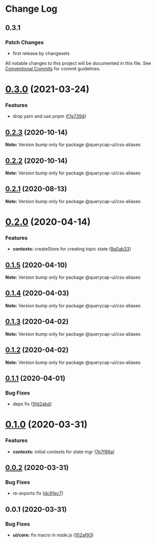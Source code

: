 # Change Log

## 0.3.1

### Patch Changes

- first release by changesets

All notable changes to this project will be documented in this file.
See [Conventional Commits](https://conventionalcommits.org) for commit guidelines.

# [0.3.0](https://github.com/querycap/webappkit/compare/@querycap-ui/css-aliases@0.2.3...@querycap-ui/css-aliases@0.3.0) (2021-03-24)

### Features

- drop yarn and use pnpm ([f7e7394](https://github.com/querycap/webappkit/commit/f7e7394e1531ffb96ecb3e393e8131451f3e1d9f))

## [0.2.3](https://github.com/querycap/webappkit/compare/@querycap-ui/css-aliases@0.2.2...@querycap-ui/css-aliases@0.2.3) (2020-10-14)

**Note:** Version bump only for package @querycap-ui/css-aliases

## [0.2.2](https://github.com/querycap/webappkit/compare/@querycap-ui/css-aliases@0.2.1...@querycap-ui/css-aliases@0.2.2) (2020-10-14)

**Note:** Version bump only for package @querycap-ui/css-aliases

## [0.2.1](https://github.com/querycap/webappkit/compare/@querycap-ui/css-aliases@0.2.0...@querycap-ui/css-aliases@0.2.1) (2020-08-13)

**Note:** Version bump only for package @querycap-ui/css-aliases

# [0.2.0](https://github.com/querycap/webappkit/compare/@querycap-ui/css-aliases@0.1.5...@querycap-ui/css-aliases@0.2.0) (2020-04-14)

### Features

- **contexts:** createStore for creating topic state ([9a0ab33](https://github.com/querycap/webappkit/commit/9a0ab33376725c94b4a0b813f0ed44dfc3abd9bc))

## [0.1.5](https://github.com/querycap/webappkit/compare/@querycap-ui/css-aliases@0.1.4...@querycap-ui/css-aliases@0.1.5) (2020-04-10)

**Note:** Version bump only for package @querycap-ui/css-aliases

## [0.1.4](https://github.com/querycap/webappkit/compare/@querycap-ui/css-aliases@0.1.3...@querycap-ui/css-aliases@0.1.4) (2020-04-03)

**Note:** Version bump only for package @querycap-ui/css-aliases

## [0.1.3](https://github.com/querycap/webappkit/compare/@querycap-ui/css-aliases@0.1.2...@querycap-ui/css-aliases@0.1.3) (2020-04-02)

**Note:** Version bump only for package @querycap-ui/css-aliases

## [0.1.2](https://github.com/querycap/webappkit/compare/@querycap-ui/css-aliases@0.1.1...@querycap-ui/css-aliases@0.1.2) (2020-04-02)

**Note:** Version bump only for package @querycap-ui/css-aliases

## [0.1.1](https://github.com/querycap/webappkit/compare/@querycap-ui/css-aliases@0.1.0...@querycap-ui/css-aliases@0.1.1) (2020-04-01)

### Bug Fixes

- deps fix ([5fd2abd](https://github.com/querycap/webappkit/commit/5fd2abd84d2482c5c9aa356655fb85483690926f))

# [0.1.0](https://github.com/querycap/webappkit/compare/@querycap-ui/css-aliases@0.0.2...@querycap-ui/css-aliases@0.1.0) (2020-03-31)

### Features

- **contexts:** initial contexts for state mgr ([7e7f86a](https://github.com/querycap/webappkit/commit/7e7f86a7ec61375cb8f3d618468d0772305c9a48))

## [0.0.2](https://github.com/querycap/webappkit/compare/@querycap-ui/css-aliases@0.0.1...@querycap-ui/css-aliases@0.0.2) (2020-03-31)

### Bug Fixes

- re-exports fix ([dc91ec7](https://github.com/querycap/webappkit/commit/dc91ec7983130355667eca8ce24c6dc5b0c4619e))

## 0.0.1 (2020-03-31)

### Bug Fixes

- **ui/core:** fix macro in node.js ([102af93](https://github.com/querycap/webappkit/commit/102af9372adae55c61f45221c1096658147f7e22))
